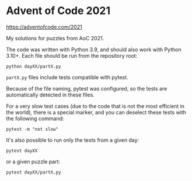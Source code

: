 # Advent of Code 2021

<https://adventofcode.com/2021>

My solutions for puzzles from AoC 2021.

The code was written with Python 3.9, and should also work with Python
3.10+. Each file should be run from the repository root:

    python dayXX/partX.py

`partX.py` files include tests compatible with pytest.

Because of the file naming, pytest was configured, so the tests are
automatically detected in these files.

For a very slow test cases (due to the code that is not the most
efficient in the world), there is a special marker, and you can deselect
these tests with the following command:

    pytest -m "not slow"

It's also possible to run only the tests from a given day:

    pytest dayXX

or a given puzzle part:

    pytest dayXX/partX.py
